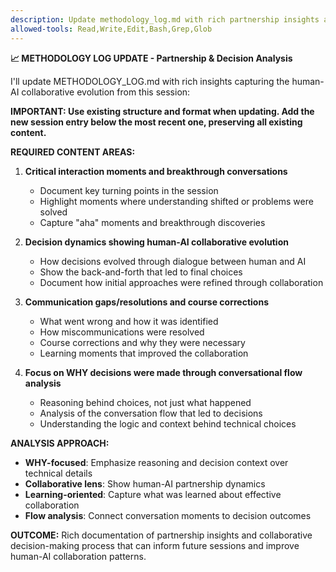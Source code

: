 ```yaml
---
description: Update methodology_log.md with rich partnership insights and collaborative decision-making analysis
allowed-tools: Read,Write,Edit,Bash,Grep,Glob
---
```


**📈 METHODOLOGY LOG UPDATE - Partnership & Decision Analysis**

I'll update METHODOLOGY_LOG.md with rich insights capturing the human-AI collaborative evolution from this session:

**IMPORTANT: Use existing structure and format when updating. Add the new session entry below the most recent one, preserving all existing content.**

**REQUIRED CONTENT AREAS:**

1. **Critical interaction moments and breakthrough conversations**
   - Document key turning points in the session
   - Highlight moments where understanding shifted or problems were solved
   - Capture "aha" moments and breakthrough discoveries

2. **Decision dynamics showing human-AI collaborative evolution**
   - How decisions evolved through dialogue between human and AI
   - Show the back-and-forth that led to final choices
   - Document how initial approaches were refined through collaboration

3. **Communication gaps/resolutions and course corrections**
   - What went wrong and how it was identified
   - How miscommunications were resolved
   - Course corrections and why they were necessary
   - Learning moments that improved the collaboration

4. **Focus on WHY decisions were made through conversational flow analysis**
   - Reasoning behind choices, not just what happened
   - Analysis of the conversation flow that led to decisions
   - Understanding the logic and context behind technical choices

**ANALYSIS APPROACH:**

- **WHY-focused**: Emphasize reasoning and decision context over technical details
- **Collaborative lens**: Show human-AI partnership dynamics
- **Learning-oriented**: Capture what was learned about effective collaboration
- **Flow analysis**: Connect conversation moments to decision outcomes

**OUTCOME:**
Rich documentation of partnership insights and collaborative decision-making process that can inform future sessions and improve human-AI collaboration patterns.